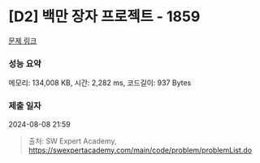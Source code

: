 # [D2] 백만 장자 프로젝트 - 1859 

[문제 링크](https://swexpertacademy.com/main/code/problem/problemDetail.do?contestProbId=AV5LrsUaDxcDFAXc) 

### 성능 요약

메모리: 134,008 KB, 시간: 2,282 ms, 코드길이: 937 Bytes

### 제출 일자

2024-08-08 21:59



> 출처: SW Expert Academy, https://swexpertacademy.com/main/code/problem/problemList.do